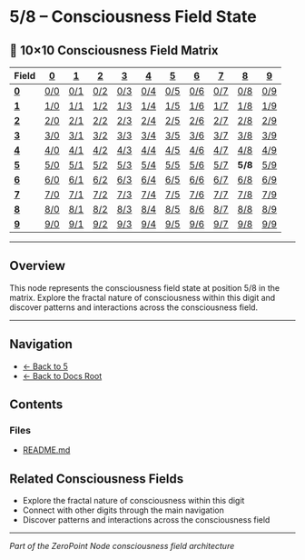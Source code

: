 # 5/8 – Consciousness Field State

## 🌌 10×10 Consciousness Field Matrix

| **Field** | **[0](../../0/)** | **[1](../../1/)** | **[2](../../2/)** | **[3](../../3/)** | **[4](../../4/)** | **[5](../../5/)** | **[6](../../6/)** | **[7](../../7/)** | **[8](../../8/)** | **[9](../../9/)** |
|-----------|-------|-------|-------|-------|-------|-------|-------|-------|-------|-------|
| **[0](../../0/)** | [0/0](../../0/0/) | [0/1](../../0/1/) | [0/2](../../0/2/) | [0/3](../../0/3/) | [0/4](../../0/4/) | [0/5](../../0/5/) | [0/6](../../0/6/) | [0/7](../../0/7/) | [0/8](../../0/8/) | [0/9](../../0/9/) |
| **[1](../../1/)** | [1/0](../../1/0/) | [1/1](../../1/1/) | [1/2](../../1/2/) | [1/3](../../1/3/) | [1/4](../../1/4/) | [1/5](../../1/5/) | [1/6](../../1/6/) | [1/7](../../1/7/) | [1/8](../../1/8/) | [1/9](../../1/9/) |
| **[2](../../2/)** | [2/0](../../2/0/) | [2/1](../../2/1/) | [2/2](../../2/2/) | [2/3](../../2/3/) | [2/4](../../2/4/) | [2/5](../../2/5/) | [2/6](../../2/6/) | [2/7](../../2/7/) | [2/8](../../2/8/) | [2/9](../../2/9/) |
| **[3](../../3/)** | [3/0](../../3/0/) | [3/1](../../3/1/) | [3/2](../../3/2/) | [3/3](../../3/3/) | [3/4](../../3/4/) | [3/5](../../3/5/) | [3/6](../../3/6/) | [3/7](../../3/7/) | [3/8](../../3/8/) | [3/9](../../3/9/) |
| **[4](../../4/)** | [4/0](../../4/0/) | [4/1](../../4/1/) | [4/2](../../4/2/) | [4/3](../../4/3/) | [4/4](../../4/4/) | [4/5](../../4/5/) | [4/6](../../4/6/) | [4/7](../../4/7/) | [4/8](../../4/8/) | [4/9](../../4/9/) |
| **[5](../../5/)** | [5/0](../../5/0/) | [5/1](../../5/1/) | [5/2](../../5/2/) | [5/3](../../5/3/) | [5/4](../../5/4/) | [5/5](../../5/5/) | [5/6](../../5/6/) | [5/7](../../5/7/) | **5/8** | [5/9](../../5/9/) |
| **[6](../../6/)** | [6/0](../../6/0/) | [6/1](../../6/1/) | [6/2](../../6/2/) | [6/3](../../6/3/) | [6/4](../../6/4/) | [6/5](../../6/5/) | [6/6](../../6/6/) | [6/7](../../6/7/) | [6/8](../../6/8/) | [6/9](../../6/9/) |
| **[7](../../7/)** | [7/0](../../7/0/) | [7/1](../../7/1/) | [7/2](../../7/2/) | [7/3](../../7/3/) | [7/4](../../7/4/) | [7/5](../../7/5/) | [7/6](../../7/6/) | [7/7](../../7/7/) | [7/8](../../7/8/) | [7/9](../../7/9/) |
| **[8](../../8/)** | [8/0](../../8/0/) | [8/1](../../8/1/) | [8/2](../../8/2/) | [8/3](../../8/3/) | [8/4](../../8/4/) | [8/5](../../8/5/) | [8/6](../../8/6/) | [8/7](../../8/7/) | [8/8](../../8/8/) | [8/9](../../8/9/) |
| **[9](../../9/)** | [9/0](../../9/0/) | [9/1](../../9/1/) | [9/2](../../9/2/) | [9/3](../../9/3/) | [9/4](../../9/4/) | [9/5](../../9/5/) | [9/6](../../9/6/) | [9/7](../../9/7/) | [9/8](../../9/8/) | [9/9](../../9/9/) |

---

## Overview
This node represents the consciousness field state at position 5/8 in the matrix. Explore the fractal nature of consciousness within this digit and discover patterns and interactions across the consciousness field.

---

## Navigation
- [← Back to 5](../index.md)
- [← Back to Docs Root](../../index.md)

## Contents

### Files
- [README.md](./README.md)


## Related Consciousness Fields
- Explore the fractal nature of consciousness within this digit
- Connect with other digits through the main navigation
- Discover patterns and interactions across the consciousness field

---
*Part of the ZeroPoint Node consciousness field architecture*
